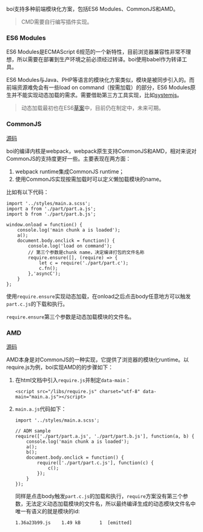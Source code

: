 boi支持多种前端模块化方案，包括ES6 Modules、CommonJS和AMD。

> CMD需要自行编写插件实现。

### ES6 Modules
ES6 Modules是ECMAScript 6规范的一个新特性，目前浏览器兼容性非常不理想，所以需要在部署到生产环境之前必须经过转译。boi使用babel作为转译工具。

ES6 Modules与Java、PHP等语言的模块化方案类似，模块是被同步引入的。而前端资源难免会有一些load on command（按需加载）的部分，ES6 Modules原生并不能实现动态加载的需求。需要借助第三方工具实现，比如[systemjs](https://github.com/systemjs/systemjs)。

> 动态加载最初也在ES6[草案](https://whatwg.github.io/loader/#system-loader-instance)中，目前仍在制定中，未来可期。

### CommonJS

[源码](https://github.com/boijs/boi-example/tree/master/commonjs)

boi的编译内核是webpack，webpack原生支持CommonJS和AMD，相对来说对CommonJS的支持度更好一些。主要表现在两方面：
1. webpack runtime集成CommonJS runtime；
2. 使用CommonJS实现按需加载时可以定义懒加载模块的name。

比如有以下代码：
```
import '../styles/main.a.scss';
import a from './part/part.a.js';
import b from './part/part.b.js';

window.onload = function() {
    console.log('main chunk a is loaded');
    a();
    document.body.onclick = function() {
        console.log('load on command');
        // 第三个参数是chunk name，决定编译打包的文件名称
        require.ensure([], (require) => {
            let c = require('./part/part.c');
            c.fn();
        },'asyncC');
    }
};

```

使用`require.ensure`实现动态加载，在onload之后点击body任意地方可以触发`part.c.js`的下载和执行。

`require.ensure`第三个参数是动态加载模块的文件名。

### AMD

[源码](https://github.com/boijs/boi-example/tree/master/amd)

AMD本身是对CommonJS的一种实现，它提供了浏览器的模块化runtime。以require.js为例，boi实现AMD的的步骤如下：
1. 在html文档中引入`require.js`并制定`data-main`：
    ```
    <script src="/libs/require.js" charset="utf-8" data-main="main.a.js"></script>
    ```
2. `main.a.js`代码如下：
    ```
    import '../styles/main.a.scss';

    // ADM sample
    require(['./part/part.a.js', './part/part.b.js'], function(a, b) {
        console.log('main chunk a is loaded');
        a();
        b();
        document.body.onclick = function() {
            require(['./part/part.c.js'], function(c) {
                c();
            });
        }
    });
    ```

    同样是点击body触发`part.c.js`的加载和执行，`require`方案没有第三个参数，无法定义动态加载模块的文件名，所以最终编译生成的动态模块文件名中唯一有语义的就是模块的id:
    ```
    1.36a23b99.js    1.49 kB       1  [emitted]
    ```
